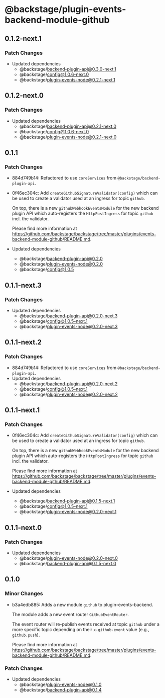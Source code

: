 # @backstage/plugin-events-backend-module-github

## 0.1.2-next.1

### Patch Changes

- Updated dependencies
  - @backstage/backend-plugin-api@0.3.0-next.1
  - @backstage/config@1.0.6-next.0
  - @backstage/plugin-events-node@0.2.1-next.1

## 0.1.2-next.0

### Patch Changes

- Updated dependencies
  - @backstage/backend-plugin-api@0.2.1-next.0
  - @backstage/config@1.0.6-next.0
  - @backstage/plugin-events-node@0.2.1-next.0

## 0.1.1

### Patch Changes

- 884d749b14: Refactored to use `coreServices` from `@backstage/backend-plugin-api`.
- 0f46ec304c: Add `createGithubSignatureValidator(config)` which can be used
  to create a validator used at an ingress for topic `github`.

  On top, there is a new `githubWebhookEventsModule` for the new backend plugin API
  which auto-registers the `HttpPostIngress` for topic `github` incl. the validator.

  Please find more information at
  https://github.com/backstage/backstage/tree/master/plugins/events-backend-module-github/README.md.

- Updated dependencies
  - @backstage/backend-plugin-api@0.2.0
  - @backstage/plugin-events-node@0.2.0
  - @backstage/config@1.0.5

## 0.1.1-next.3

### Patch Changes

- Updated dependencies
  - @backstage/backend-plugin-api@0.2.0-next.3
  - @backstage/config@1.0.5-next.1
  - @backstage/plugin-events-node@0.2.0-next.3

## 0.1.1-next.2

### Patch Changes

- 884d749b14: Refactored to use `coreServices` from `@backstage/backend-plugin-api`.
- Updated dependencies
  - @backstage/backend-plugin-api@0.2.0-next.2
  - @backstage/config@1.0.5-next.1
  - @backstage/plugin-events-node@0.2.0-next.2

## 0.1.1-next.1

### Patch Changes

- 0f46ec304c: Add `createGithubSignatureValidator(config)` which can be used
  to create a validator used at an ingress for topic `github`.

  On top, there is a new `githubWebhookEventsModule` for the new backend plugin API
  which auto-registers the `HttpPostIngress` for topic `github` incl. the validator.

  Please find more information at
  https://github.com/backstage/backstage/tree/master/plugins/events-backend-module-github/README.md.

- Updated dependencies
  - @backstage/backend-plugin-api@0.1.5-next.1
  - @backstage/config@1.0.5-next.1
  - @backstage/plugin-events-node@0.2.0-next.1

## 0.1.1-next.0

### Patch Changes

- Updated dependencies
  - @backstage/plugin-events-node@0.2.0-next.0
  - @backstage/backend-plugin-api@0.1.5-next.0

## 0.1.0

### Minor Changes

- b3a4edb885: Adds a new module `github` to plugin-events-backend.

  The module adds a new event router `GithubEventRouter`.

  The event router will re-publish events received at topic `github`
  under a more specific topic depending on their `x-github-event` value
  (e.g., `github.push`).

  Please find more information at
  https://github.com/backstage/backstage/tree/master/plugins/events-backend-module-github/README.md.

### Patch Changes

- Updated dependencies
  - @backstage/plugin-events-node@0.1.0
  - @backstage/backend-plugin-api@0.1.4
